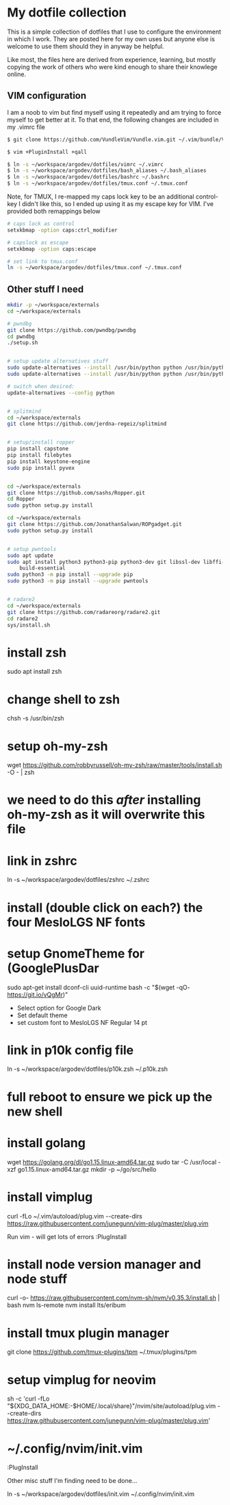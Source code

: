 # My dotfile collection

This is a simple collection of dotfiles that I use to configure the environment 
in which I work. They are posted here for my own uses but anyone else is welcome 
to use them should they in anyway be helpful.

Like most, the files here are derived from experience, learning, but mostly 
copying the work of others who were kind enough to share their knowlege online.


## VIM configuration
I am a noob to vim but find myself using it repeatedly and am trying to force
myself to get better at it. To that end, the following changes are included in
my .vimrc file


```bash
$ git clone https://github.com/VundleVim/Vundle.vim.git ~/.vim/bundle/Vundle.vim

$ vim +PluginInstall +qall
```


```bash
$ ln -s ~/workspace/argodev/dotfiles/vimrc ~/.vimrc
$ ln -s ~/workspace/argodev/dotfiles/bash_aliases ~/.bash_aliases
$ ln -s ~/workspace/argodev/dotfiles/bashrc ~/.bashrc
$ ln -s ~/workspace/argodev/dotfiles/tmux.conf ~/.tmux.conf
```

Note, for TMUX, I re-mapped my caps lock key to be an additional control-key
I didn't like this, so I ended up using it as my escape key for VIM. I've
provided both remappings below

```bash
# caps lock as control
setxkbmap -option caps:ctrl_modifier

# capslock as escape
setxkbmap -option caps:escape

# set link to tmux.conf
ln -s ~/workspace/argodev/dotfiles/tmux.conf ~/.tmux.conf


```

## Other stuff I need

```bash
mkdir -p ~/workspace/externals
cd ~/workspace/externals

# pwndbg
git clone https://github.com/pwndbg/pwndbg
cd pwndbg
./setup.sh


# setup update alternatives stuff
sudo update-alternatives --install /usr/bin/python python /usr/bin/python3 20
sudo update-alternatives --install /usr/bin/python python /usr/bin/python2 10

# switch when desired:
update-alternatives --config python


# splitmind
cd ~/workspace/externals
git clone https://github.com/jerdna-regeiz/splitmind


# setup/install ropper
pip install capstone
pip install filebytes
pip install keystone-engine
sudo pip install pyvex


cd ~/workspace/externals
git clone https://github.com/sashs/Ropper.git
cd Ropper
sudo python setup.py install

cd ~/workspace/externals
git clone https://github.com/JonathanSalwan/ROPgadget.git
sudo python setup.py install


# setup pwntools
sudo apt update
sudo apt install python3 python3-pip python3-dev git libssl-dev libffi-dev \
    build-essential
sudo python3 -m pip install --upgrade pip
sudo python3 -m pip install --upgrade pwntools


# radare2
cd ~/workspace/externals
git clone https://github.com/radareorg/radare2.git
cd radare2
sys/install.sh
```


# install zsh
sudo apt install zsh

# change shell to zsh
chsh -s /usr/bin/zsh

# setup oh-my-zsh
wget https://github.com/robbyrussell/oh-my-zsh/raw/master/tools/install.sh -O - | zsh

# we need to do this *after* installing oh-my-zsh as it will overwrite this file
# link in zshrc
ln -s ~/workspace/argodev/dotfiles/zshrc ~/.zshrc

# install (double click on each?) the four MesloLGS NF fonts


# setup GnomeTheme for (GooglePlusDar
sudo apt-get install dconf-cli uuid-runtime
bash -c  "$(wget -qO- https://git.io/vQgMr)"

- Select option for Google Dark
- Set default theme
- set custom font to MesloLGS NF Regular 14 pt

# link in p10k config file
ln -s ~/workspace/argodev/dotfiles/p10k.zsh ~/.p10k.zsh


# full reboot to ensure we pick up the new shell

# install golang
wget https://golang.org/dl/go1.15.linux-amd64.tar.gz
sudo tar -C /usr/local -xzf go1.15.linux-amd64.tar.gz
mkdir -p ~/go/src/hello



# install vimplug
curl -fLo ~/.vim/autoload/plug.vim --create-dirs \
    https://raw.githubusercontent.com/junegunn/vim-plug/master/plug.vim

Run vim - will get lots of errors
:PlugInstall


# install node version manager and node stuff
curl -o- https://raw.githubusercontent.com/nvm-sh/nvm/v0.35.3/install.sh | bash
nvm ls-remote
nvm install lts/eribum


# install tmux plugin manager
git clone https://github.com/tmux-plugins/tpm ~/.tmux/plugins/tpm




# setup vimplug for neovim
sh -c 'curl -fLo "${XDG_DATA_HOME:-$HOME/.local/share}"/nvim/site/autoload/plug.vim --create-dirs \
       https://raw.githubusercontent.com/junegunn/vim-plug/master/plug.vim'
       
# ~/.config/nvim/init.vim

:PlugInstall




Other misc stuff I'm finding need to be done...


ln -s ~/workspace/argodev/dotfiles/init.vim ~/.config/nvim/init.vim


    
 

 
    
